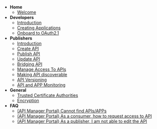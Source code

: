 - **Home**
  - [Welcome](docs/home.md)
- **Developers**
  - [Introduction](docs/dev/introduction.md)
  - [Creating Applications](docs/dev/applications.md)
  - [Onboard to OAuth2.1](docs/dev/oauth.md)
- **Publishers**
  - [Introduction](docs/publisher/introduction.md)
  - [Create API](docs/publisher/create-api.md)
  - [Publish API](docs/publisher/publish-api.md)
  - [Update API](docs/publisher/update-api.md)
  - [Bridging API](docs/publisher/bridging-apis.md)
  - [Manage Access To APIs](docs/publisher/manage-access-to-apis.md)
  - [Making API discoverable](docs/publisher/making-api-discoverable)
  - [API Versioning](docs/publisher/api-versioning.md)
  - [API and APP Monitoring](docs/publisher/api-and-app-monitoring.md)
- **General**
  - [Trusted Certificate Authorities](docs/general/trusted-certificate-authorities.md)
  - [Encryption](docs/general/encryption.md)
- **FAQ**
  - [(API Manager Portal) Cannot find APIs/APPs](docs/faq/cannot-find-api-app.md)
  - [(API Manager Portal) As a consumer, how to request access to API](docs/faq/request-access-to-api.md)
  - [(API Manager Portal) As a publisher, I am not able to edit the API](docs/faq/cannot-edit-api.md)

